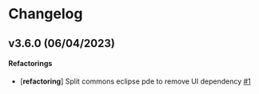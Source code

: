 # Changelog

## v3.6.0 (06/04/2023)

#### Refactorings

- [**refactoring**] Split commons eclipse pde to remove UI dependency [#1](https://github.com/eclipse/gemoc-studio-commons/pull/1)

